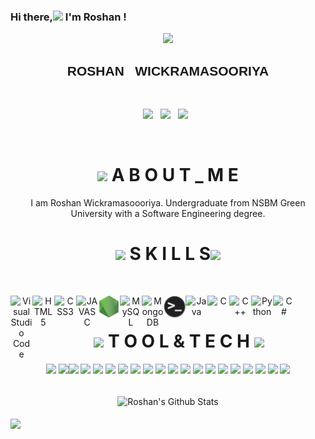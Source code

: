 ### Hi there,<img src="https://raw.githubusercontent.com/MartinHeinz/MartinHeinz/master/wave.gif" width="30px"> I'm Roshan !
<div align = "center">
   <img src="https://media.giphy.com/media/ztpMY1t5VYWlO/giphy.gif" width="40px"><h2><h2 style="text-align:center; font-family:Arial Black, Gadget, sans-serif">ROSHAN &nbsp;&nbsp;WICKRAMASOORIYA</h2></h2>

<br>
<p align="center"> 
  <a href="roshanwickramasooriya1998@gmail.com"><img height="48" src="https://cdn4.iconfinder.com/data/icons/socialcones/508/Gmail-256.png"></a>&nbsp;&nbsp;
  <a href="https://www.instagram.com/roshanwickramasooriya/"><img height="48" src="https://cdn2.iconfinder.com/data/icons/social-media-2285/512/1_Instagram_colored_svg_1-512.png"></a>&nbsp;&nbsp;
  <a href="https://www.linkedin.com/in/roshan-wickramasooriya-003b5a207/"><img height="48" src="https://cdn2.iconfinder.com/data/icons/social-media-2285/512/1_Linkedin_unofficial_colored_svg-512.png"></a>&nbsp;&nbsp;
</p>
<br>


# <img src="https://media.giphy.com/media/ztpMY1t5VYWlO/giphy.gif" width="40px"> A B O U T _ M E
<div align="center">

<p>I am Roshan Wickramasoooriya. Undergraduate from NSBM Green University with a Software Engineering degree.</p>

</div>

# <img src="https://media.giphy.com/media/ztpMY1t5VYWlO/giphy.gif" width="40px"> S K I L L S<img src="https://img.icons8.com/offices/2x/einstein.png"/>
<br>
<p align="center"><img align="left" alt="Visual Studio Code" width="35px" src="https://icons.iconarchive.com/icons/papirus-team/papirus-apps/48/visual-studio-code-icon.png" /> <img align="left" alt="HTML5" width="35px" src="https://icons.iconarchive.com/icons/designbolts/embossed-social/64/HTML5-icon.png" /> <img align="left" alt="CSS3" width="35px" src="https://icons.iconarchive.com/icons/designbolts/embossed-social/64/CSS3-icon.png" /><img align="left" alt="JAVASC" width="35px" src="https://icons.iconarchive.com/icons/graphics-vibe/developer/64/javascript-icon.png" />
<img align="left" alt="Node.js" width="35px" src="https://raw.githubusercontent.com/github/explore/80688e429a7d4ef2fca1e82350fe8e3517d3494d/topics/nodejs/nodejs.png" /> <img align="left" alt="MySQL" width="35px" src="https://icons.iconarchive.com/icons/graphics-vibe/developer/64/mysql-icon.png" /> <img align="left" alt="MongoDB" width="35px" src="https://icons.iconarchive.com/icons/designbolts/embossed-social/64/Android-icon.png" /> <img align="left" alt="Terminal" width="35px" src="https://raw.githubusercontent.com/github/explore/80688e429a7d4ef2fca1e82350fe8e3517d3494d/topics/terminal/terminal.png" /> <img align="left" alt="Java" width="35px" src="https://img.icons8.com/color/48/000000/java-coffee-cup-logo.png"/> <img align="left" alt="C" width="35px" src="https://img.icons8.com/color/48/000000/c-programming.png"/> <img align="left" alt="C++" width="35px" src="https://img.icons8.com/color/48/000000/c-plus-plus-logo.png"/> <img align="left" alt="Python" width="35px" src="https://img.icons8.com/color/48/000000/python.png"/> <img align="left" alt="C#" width="35px" src="https://img.icons8.com/color/48/000000/c-sharp-logo-2.png"/>
</p>
<br>


# <img src="https://media.giphy.com/media/ztpMY1t5VYWlO/giphy.gif" width="40px"> T O O L  &  T E C H <img src="https://img.icons8.com/offices/2x/einstein.png"/>
 ![](https://img.shields.io/badge/Unreal_Engine-4?style=for-the-badge&logo=Unreal-Engine&logoColor=white&color=000000) ![](https://img.shields.io/badge/Adobe-Aftereffects-informational?style=for-the-badge&logo=adobe&logoColor=white&color=2bbc8a)![](https://img.shields.io/badge/WordPress-informational?style=for-the-badge&logo=wordpress&logoColor=white&color=ADD8E6)   ![](https://img.shields.io/badge/Visual-Studio-informational?style=for-the-badge&logo=visual-studio&logoColor=white&color=800080) ![](https://img.shields.io/badge/VS-Code-informational?style=for-the-badge&logo=visual-studio&logoColor=white&color=800080)  ![](https://img.shields.io/badge/Android-Studio-informational?style=for-the-badge&logo=android&logoColor=white&color=2bbc8a)  ![](https://img.shields.io/badge/Adobe-Photoshop-informational?style=for-the-badge&logo=adobe&logoColor=white&color=FF0000) ![](https://img.shields.io/badge/Adobe-Illustrator-informational?style=for-the-badge&logo=adobe&logoColor=white&color=FF4500) ![](https://img.shields.io/badge/Adobe-PremierePro-informational?style=for-the-badge&logo=adobe&logoColor=white&color=800080) ![](https://img.shields.io/badge/Sony-Vegas-informational?style=for-the-badge&logo=moo&logoColor=white&color=0000A0) ![](https://img.shields.io/badge/Apache-NetBeans-IDE?style=for-the-badge&logo=Apache-NetBeans-IDE&logoColor=white&color=C0C0C0) ![](https://img.shields.io/badge/Intellij-Idea-informational?style=for-the-badge&logo=jetbrains&logoColor=white&color=2bbc8a)
  ![](https://img.shields.io/badge/Android-Studio-informational?style=for-the-badge&logo=android&logoColor=white&color=2bbc8a)
  ![](https://img.shields.io/badge/Git-Bash-informational?style=for-the-badge&logo=github&logoColor=white&color=2bbc8a)
  ![](https://img.shields.io/badge/Unity-Engine-informational?style=for-the-badge&logo=unity&logoColor=white&color=2bbc8a)
  ![](https://img.shields.io/badge/Unreal-Engine-informational?style=for-the-badge&logo=unreal-engine&logoColor=white&color=2bbc8a)
  ![](https://img.shields.io/badge/VS-Code-informational?style=for-the-badge&logo=visual-studio&logoColor=white&color=2bbc8a)
  ![](https://img.shields.io/badge/Visual-Studio-informational?style=for-the-badge&logo=visual-studio&logoColor=white&color=2bbc8a)
  ![](https://img.shields.io/badge/Adobe-XD-informational?style=for-the-badge&logo=adobe&logoColor=white&color=2bbc8a)
  ![](https://img.shields.io/badge/3D-Blender-informational?style=for-the-badge&logo=blender&logoColor=white&color=2bbc8a)
  
<br>
<img align="center" alt="Roshan's Github Stats" src="https://github-readme-stats.vercel.app/api?username=Roshankavinda&show_icons=true&hide_border=false&layout=compact&theme=dracula" />
</div>
<br>
<img align="center" src="https://github-readme-stats.vercel.app/api/top-langs/?username=shinokada&layout=compact"/>
</div>
<!--
**Roshankavinda/Roshankavinda** is a ✨ _special_ ✨ repository because its `README.md` (this file) appears on your GitHub profile.

Here are some ideas to get you started:

- 🔭 I’m currently working on ...
- 🌱 I’m currently learning ...
- 👯 I’m looking to collaborate on ...
- 🤔 I’m looking for help with ...
- 💬 Ask me about ...
- 📫 How to reach me: ...
- 😄 Pronouns: ...
- ⚡ Fun fact: ...
-->


